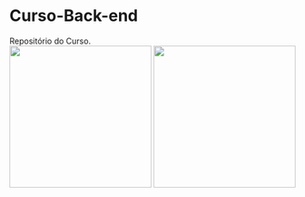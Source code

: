 # Curso-Back-end
Repositório do Curso.
<br>
<img src="https://media.tenor.com/_8OFisnQxBMAAAAd/cicak-goyang.gif" width="250" height="250">
<img src="https://media.tenor.com/-0eBuulMAA8AAAAC/dance.gif" width="250" height="250">

